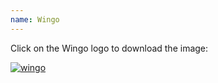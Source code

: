 ```yaml
---
name: Wingo
---
```

<p class="text">Click on the Wingo logo to download the image:<p>
<a href="assets/images/LogoWingo.png" download>
    <img src="assets/images/LogoWingo.png" alt="wingo" class="brands">
</a>

